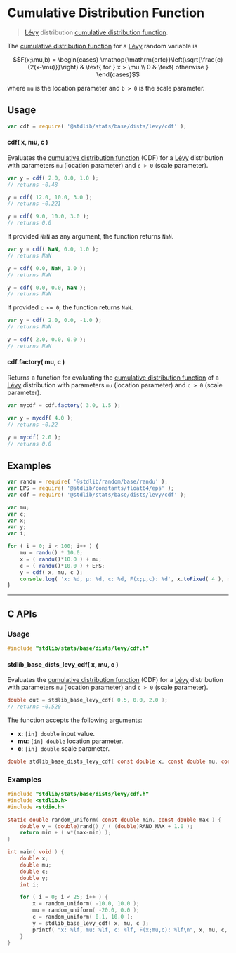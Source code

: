 <!--

@license Apache-2.0

Copyright (c) 2018 The Stdlib Authors.

Licensed under the Apache License, Version 2.0 (the "License");
you may not use this file except in compliance with the License.
You may obtain a copy of the License at

   http://www.apache.org/licenses/LICENSE-2.0

Unless required by applicable law or agreed to in writing, software
distributed under the License is distributed on an "AS IS" BASIS,
WITHOUT WARRANTIES OR CONDITIONS OF ANY KIND, either express or implied.
See the License for the specific language governing permissions and
limitations under the License.

-->

# Cumulative Distribution Function

> [Lévy][levy-distribution] distribution [cumulative distribution function][cdf].

<section class="intro">

The [cumulative distribution function][cdf] for a [Lévy][levy-distribution] random variable is

<!-- <equation class="equation" label="eq:levy_cdf" align="center" raw="F(x;\mu,b) = \begin{cases} \operatorname{erfc}\left(\sqrt{\frac{c}{2(x-\mu)}}\right) & \text{ for } x > \mu \\ 0 & \text{ otherwise } \end{cases}" alt="Cumulative distribution function for a Lévy distribution."> -->

```math
F(x;\mu,b) = \begin{cases} \mathop{\mathrm{erfc}}\left(\sqrt{\frac{c}{2(x-\mu)}}\right) & \text{ for } x > \mu \\ 0 & \text{ otherwise } \end{cases}
```

<!-- <div class="equation" align="center" data-raw-text="F(x;\mu,b) = \begin{cases} \operatorname{erfc}\left(\sqrt{\frac{c}{2(x-\mu)}}\right) &amp; \text{ for } x &gt; \mu \\ 0 &amp; \text{ otherwise } \end{cases}" data-equation="eq:levy_cdf">
    <img src="https://cdn.jsdelivr.net/gh/stdlib-js/stdlib@51534079fef45e990850102147e8945fb023d1d0/lib/node_modules/@stdlib/stats/base/dists/levy/cdf/docs/img/equation_levy_cdf.svg" alt="Cumulative distribution function for a Lévy distribution.">
    <br>
</div> -->

<!-- </equation> -->

where `mu` is the location parameter and `b > 0` is the scale parameter.

</section>

<!-- /.intro -->

<section class="usage">

## Usage

```javascript
var cdf = require( '@stdlib/stats/base/dists/levy/cdf' );
```

#### cdf( x, mu, c )

Evaluates the [cumulative distribution function][cdf] (CDF) for a [Lévy][levy-distribution] distribution with parameters `mu` (location parameter) and `c > 0` (scale parameter).

```javascript
var y = cdf( 2.0, 0.0, 1.0 );
// returns ~0.48

y = cdf( 12.0, 10.0, 3.0 );
// returns ~0.221

y = cdf( 9.0, 10.0, 3.0 );
// returns 0.0
```

If provided `NaN` as any argument, the function returns `NaN`.

```javascript
var y = cdf( NaN, 0.0, 1.0 );
// returns NaN

y = cdf( 0.0, NaN, 1.0 );
// returns NaN

y = cdf( 0.0, 0.0, NaN );
// returns NaN
```

If provided `c <= 0`, the function returns `NaN`.

```javascript
var y = cdf( 2.0, 0.0, -1.0 );
// returns NaN

y = cdf( 2.0, 0.0, 0.0 );
// returns NaN
```

#### cdf.factory( mu, c )

Returns a function for evaluating the [cumulative distribution function][cdf] of a [Lévy][levy-distribution] distribution with parameters `mu` (location parameter) and `c > 0` (scale parameter).

```javascript
var mycdf = cdf.factory( 3.0, 1.5 );

var y = mycdf( 4.0 );
// returns ~0.22

y = mycdf( 2.0 );
// returns 0.0
```

</section>

<!-- /.usage -->

<section class="examples">

## Examples

<!-- eslint no-undef: "error" -->

```javascript
var randu = require( '@stdlib/random/base/randu' );
var EPS = require( '@stdlib/constants/float64/eps' );
var cdf = require( '@stdlib/stats/base/dists/levy/cdf' );

var mu;
var c;
var x;
var y;
var i;

for ( i = 0; i < 100; i++ ) {
    mu = randu() * 10.0;
    x = ( randu()*10.0 ) + mu;
    c = ( randu()*10.0 ) + EPS;
    y = cdf( x, mu, c );
    console.log( 'x: %d, µ: %d, c: %d, F(x;µ,c): %d', x.toFixed( 4 ), mu.toFixed( 4 ), c.toFixed( 4 ), y.toFixed( 4 ) );
}
```

</section>

<!-- /.examples -->

<!-- C interface documentation. -->

* * *

<section class="c">

## C APIs

<!-- Section to include introductory text. Make sure to keep an empty line after the intro `section` element and another before the `/section` close. -->

<section class="intro">

</section>

<!-- /.intro -->

<!-- C usage documentation. -->

<section class="usage">

### Usage

```c
#include "stdlib/stats/base/dists/levy/cdf.h"
```

#### stdlib_base_dists_levy_cdf( x, mu, c )

Evaluates the [cumulative distribution function][cdf] (CDF) for a [Lévy][levy-distribution] distribution with parameters `mu` (location parameter) and `c > 0` (scale parameter).

```c
double out = stdlib_base_levy_cdf( 0.5, 0.0, 2.0 );
// returns ~0.520
```

The function accepts the following arguments:

-   **x**: `[in] double` input value.
-   **mu**: `[in] double` location parameter.
-   **c**: `[in] double` scale parameter.

```c
double stdlib_base_dists_levy_cdf( const double x, const double mu, const double c );
```

</section>

<!-- /.usage -->

<!-- C API usage notes. Make sure to keep an empty line after the `section` element and another before the `/section` close. -->

<section class="notes">

</section>

<!-- /.notes -->

<!-- C API usage examples. -->

<section class="examples">

### Examples

```c
#include "stdlib/stats/base/dists/levy/cdf.h"
#include <stdlib.h>
#include <stdio.h>

static double random_uniform( const double min, const double max ) {
    double v = (double)rand() / ( (double)RAND_MAX + 1.0 );
    return min + ( v*(max-min) );
}

int main( void ) {
    double x;
    double mu;
    double c;
    double y;
    int i;

    for ( i = 0; i < 25; i++ ) {
        x = random_uniform( -10.0, 10.0 );
        mu = random_uniform( -20.0, 0.0 );
        c = random_uniform( 0.1, 10.0 );
        y = stdlib_base_levy_cdf( x, mu, c );
        printf( "x: %lf, mu: %lf, c: %lf, F(x;mu,c): %lf\n", x, mu, c, y );
    }
}
```

</section>

<!-- /.examples -->

</section>

<!-- /.c -->

<!-- Section for related `stdlib` packages. Do not manually edit this section, as it is automatically populated. -->

<section class="related">

</section>

<!-- /.related -->

<!-- Section for all links. Make sure to keep an empty line after the `section` element and another before the `/section` close. -->

<section class="links">

[cdf]: https://en.wikipedia.org/wiki/Cumulative_distribution_function

[levy-distribution]: https://en.wikipedia.org/wiki/L%C3%A9vy_distribution

</section>

<!-- /.links -->
